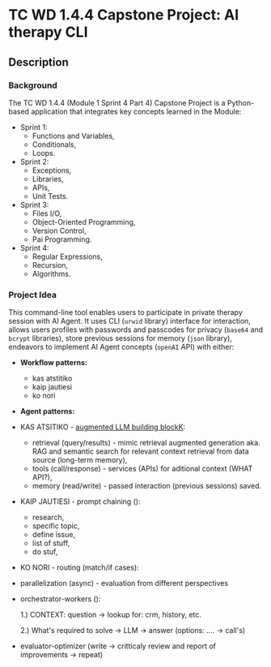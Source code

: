 # TC WD 1.4.4 Capstone Project: AI therapy CLI

## Description

### Background
The TC WD 1.4.4 (Module 1 Sprint 4 Part 4) Capstone Project is a Python-based application that integrates key concepts learned in the 
Module:
- Sprint 1:
  - Functions and Variables,
  - Conditionals,
  - Loops.
- Sprint 2:
  - Exceptions,
  - Libraries,
  - APIs,
  - Unit Tests.
- Sprint 3:
  - Files I/O,
  - Object-Oriented Programming,
  - Version Control,
  - Pai Programming.
- Sprint 4:
  - Regular Expressions,
  - Recursion,
  - Algorithms.

### Project Idea

This command-line tool enables users to participate in private therapy session with AI Agent. It uses CLI (`urwid` library) interface for interaction, allows users profiles with passwords and passcodes for privacy (`base64` and `bcrypt` libraries), store previous sessions for memory (`json` library), endeavors to implement AI Agent concepts (`openAI` API) with either:

  - **Workflow patterns:**
    - kas atstitiko
    - kaip jautiesi
    - ko nori

  - **Agent patterns:**

  - KAS ATSITIKO - [augmented LLM building blockK](https://cookbook.openai.com/examples/vector_databases/pinecone/gen_qa):
    - retrieval (query/results) - mimic retrieval augmented generation aka. RAG and semantic search for relevant context retrieval from data source (long-term memory), 
    - tools (call/response) - services (APIs) for aditional context (WHAT API?), 
    - memory (read/write) - passed interaction (previous sessions) saved.

  - KAIP JAUTIESI - prompt chaining ():
    - research,
    - specific topic,
    - define issue,
    - list of stuff,
    - do stuf,


  - KO NORI - routing (match/if cases):

  - parallelization (async) - evaluation from different perspectives

  - orchestrator-workers ():

    1.) CONTEXT: question -> lookup for: crm, history, etc.
    
    2.) What's required to solve -> LLM -> answer (options: .... -> call's)

  - evaluator-optimizer (write -> critticaly review and report of improvements -> repeat)



